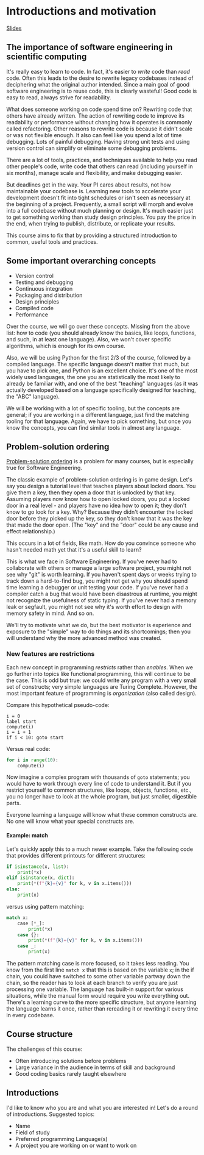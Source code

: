 # Introductions and motivation

[Slides](https://se-for-sci.github.io/slides/week-01-1)

## The importance of software engineering in scientific computing

It's really easy to learn to code. In fact, it's easier to _write_ code than
_read_ code. Often this leads to the desire to rewrite legacy codebases instead
of deciphering what the original author intended. Since a main goal of good
software engineering is to reuse code, this is clearly wasteful! Good code is
easy to read, always strive for readability.

What does someone working on code spend time on? Rewriting code that others have
already written. The action of rewriting code to improve its readability or
performance without changing how it operates is commonly called refactoring.
Other reasons to rewrite code is because it didn't scale or was not flexible
enough. It also can feel like you spend a lot of time debugging. Lots of painful
debugging. Having strong unit tests and using version control can simplify or
eliminate some debugging problems.

There are a lot of tools, practices, and techniques available to help you read
other people's code, write code that others can read (including yourself in six
months), manage scale and flexibility, and make debugging easier.

But deadlines get in the way. Your PI cares about results, not how maintainable
your codebase is. Learning new tools to accelerate your development doesn't fit
into tight schedules or isn't seen as necessary at the beginning of a project.
Frequently, a small script will morph and evolve into a full codebase without
much planning or design. It's much easier just to get something working than
study design principles. You pay the price in the end, when trying to publish,
distribute, or replicate your results.

This course aims to fix that by providing a structured introduction to common,
useful tools and practices.

## Some important overarching concepts

- Version control
- Testing and debugging
- Continuous integration
- Packaging and distribution
- Design principles
- Compiled code
- Performance

Over the course, we will go over these concepts. Missing from the above list:
how to code (you should already know the basics, like loops, functions, and
such, in at least one language). Also, we won't cover specific algorithms, which
is enough for its own course.

Also, we will be using Python for the first 2/3 of the course, followed by a
compiled language. The specific language doesn't matter that much, but you have
to pick one, and Python is an excellent choice. It's one of the most widely used
languages, the one you are statistically the most likely to already be familiar
with, and one of the best "teaching" languages (as it was actually developed
based on a language specifically designed for teaching, the "ABC" language).

We will be working with a lot of specific tooling, but the concepts are general;
if you are working in a different language, just find the matching tooling for
that language. Again, we have to pick something, but once you know the concepts,
you can find similar tools in almost any language.

## Problem-solution ordering

[Problem-solution ordering](https://mkremins.github.io/blog/doors-headaches-intellectual-need/)
is a problem for many courses, but is especially true for Software Engineering.

The classic example of problem-solution ordering is in game design. Let's say
you design a tutorial level that teaches players about locked doors. You give
them a key, then they open a door that is unlocked by that key. Assuming players
now know how to open locked doors, you put a locked door in a real level - and
players have no idea how to open it; they don't know to go look for a key. Why?
Because they didn't encounter the locked door before they picked up the key, so
they don't know that it was the key that made the door open. (The "key" and the
"door" could be any cause and effect relationship.)

This occurs in a lot of fields, like math. How do you convince someone who
hasn't needed math yet that it's a useful skill to learn?

This is what we face in Software Engineering. If you've never had to collaborate
with others or manage a large software project, you might not see why "git" is
worth learning. If you haven't spent days or weeks trying to track down a
hard-to-find bug, you might not get why you should spend time learning a
debugger or unit testing your code. If you've never had a compiler catch a bug
that would have been disastrous at runtime, you might not recognize the
usefulness of static typing. If you've never had a memory leak or segfault, you
might not see why it's worth effort to design with memory safety in mind. And so
on.

We'll try to motivate what we do, but the best motivator is experience and
exposure to the "simple" way to do things and its shortcomings; then you will
understand why the more advanced method was created.

### New features are restrictions

Each new concept in programming _restricts_ rather than _enables_. When we go
further into topics like functional programming, this will continue to be the
case. This is odd but true: we could write any program with a very small set of
constructs; very simple languages are Turing Complete. However, the most
important feature of programming is _organization_ (also called design).

Compare this hypothetical pseudo-code:

```text
i = 0
label start
compute(i)
i = i + 1
if i < 10: goto start
```

Versus real code:

```python
for i in range(10):
    compute(i)
```

Now imagine a complex program with thousands of `goto` statements; you would
have to work through every line of code to understand it. But if you restrict
yourself to common structures, like loops, objects, functions, etc., you no
longer have to look at the whole program, but just smaller, digestible parts.

Everyone learning a language will know what these common constructs are. No one
will know what your special constructs are.

#### Example: match

Let's quickly apply this to a much newer example. Take the following code that
provides different printouts for different structures:

```python
if isinstance(x, list):
    print(*x)
elif isinstance(x, dict):
    print(*(f"{k}={v}" for k, v in x.items()))
else:
    print(x)
```

versus using pattern matching:

```python
match x:
    case [*_]:
        print(*x)
    case {}:
        print(*(f"{k}={v}" for k, v in x.items()))
    case _:
        print(x)
```

The pattern matching case is more focused, so it takes less reading. You know
from the first line `match x` that this is based on the variable `x`; in the if
chain, you could have switched to some other variable partway down the chain, so
the reader has to look at each branch to verify you are just processing one
variable. The language has built-in support for various situations, while the
manual form would require you write everything out. There's a learning curve to
the more specific structure, but anyone learning the language learns it once,
rather than rereading it or rewriting it every time in every codebase.

## Course structure

The challenges of this course:

- Often introducing solutions before problems
- Large variance in the audience in terms of skill and background
- Good coding basics rarely taught elsewhere

## Introductions

I'd like to know who you are and what you are interested in! Let's do a round of
introductions. Suggested topics:

- Name
- Field of study
- Preferred programming Language(s)
- A project you are working on or want to work on
